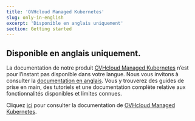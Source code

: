 ```yaml
---
title: 'OVHcloud Managed Kubernetes'
slug: only-in-english
excerpt: 'Disponible en anglais uniquement'
section: Getting started
---
```


## Disponible en anglais uniquement.

La documentation de notre produit [OVHcloud Managed Kubernetes](https://www.ovh.com/fr/public-cloud/kubernetes/) n’est pour l’instant pas disponible dans votre langue. Nous vous invitons à consulter la [documentation en anglais](https://docs.ovh.com/gb/en/kubernetes/).
Vous y trouverez des guides de prise en main, des tutoriels et une documentation complète relative aux fonctionnalités disponibles et limites connues. 

Cliquez [ici](https://docs.ovh.com/gb/en/kubernetes/) pour consulter la documentation de [OVHcloud Managed Kubernetes](https://www.ovh.com/fr/public-cloud/kubernetes/).
